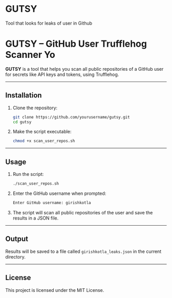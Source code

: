 # GUTSY
Tool that looks for leaks of user in Github


# **GUTSY** – GitHub User Trufflehog Scanner Yo

**GUTSY** is a tool that helps you scan all public repositories of a GitHub user for secrets like API keys and tokens, using Trufflehog.

---

## **Installation**

1. Clone the repository:

    ```bash
    git clone https://github.com/yourusername/gutsy.git
    cd gutsy
    ```

2. Make the script executable:

    ```bash
    chmod +x scan_user_repos.sh
    ```

---

## **Usage**

1. Run the script:

    ```bash
    ./scan_user_repos.sh
    ```

2. Enter the GitHub username when prompted:

    ```bash
    Enter GitHub username: girishkotla
    ```

3. The script will scan all public repositories of the user and save the results in a JSON file.

---

## **Output**

Results will be saved to a file called `girishkotla_leaks.json` in the current directory.

---

## **License**

This project is licensed under the MIT License.

